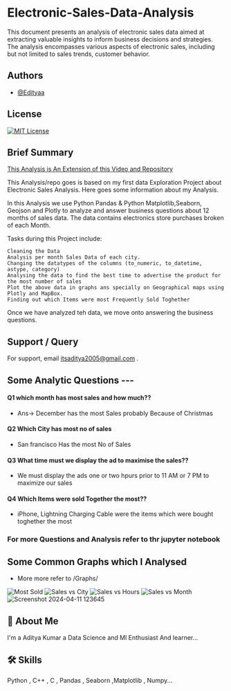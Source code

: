 # Electronic-Sales-Data-Analysis

This document presents an analysis of electronic sales data aimed at extracting valuable insights to inform business decisions and strategies. The analysis encompasses various aspects of electronic sales, including but not limited to sales trends, customer behavior.

## Authors

- [@Edityaa](https://github.com/Edityaa?tab=repositories)

## License

[![MIT License](https://img.shields.io/badge/License-MIT-green.svg)](https://choosealicense.com/licenses/mit/)



## Brief Summary

[This Analysis is An Extension of this Video and Repository](https://www.youtube.com/watch?v=eMOA1pPVUc4)

This Analysis/repo goes is based on my first data Exploration Project about Electronic Sales Analysis. Here goes some information about my Analysis.

In this Analysis we use Python Pandas & Python Matplotlib,Seaborn, Geojson and Plotly to analyze and answer business questions about 12 months  of sales data. The data contains  electronics store purchases broken of each Month.

Tasks during this Project include:

    Cleaning the Data
    Analysis per month Sales Data of each city.
    Changing the datatypes of the columns (to_numeric, to_datetime, astype, category)
    Analysing the data to find the best time to advertise the product for the most number of sales
    Plot the above data in graphs ans specially on Geographical maps using Plotly and MapBox.
    Finding out which Items were most Frequently Sold Toghether

Once we have analyzed teh data, we move onto answering the business questions.

## Support / Query

For support, email itsaditya2005@gmail.com .



## Some Analytic Questions ---

#### Q1 which month has most sales and how much??


- Ans-> December has the most Sales probably Because of Christmas

#### Q2 Which City has most no of sales
- San francisco Has the most No of Sales

#### Q3 What time must we display the ad to maximise the sales??
- We must display the ads one or two hpurs prior to  11 AM or 7 PM to maximize our sales

#### Q4 Which Items were sold Together the most??
- iPhone, Lightning Charging Cable were the items which were bought toghether the most

### For more Questions and Analysis refer to thr jupyter notebook

## Some Common Graphs which I Analysed
- More more refer to /Graphs/


![Most Sold](https://github.com/Edityaa/Electronic-Sales-Data-Analysis/assets/152017045/b8ab56eb-03b1-49f7-a6a6-5971f676c4e0)
![Sales vs City](https://github.com/Edityaa/Electronic-Sales-Data-Analysis/assets/152017045/f7a37baa-999d-4a05-b7dc-2a59a81d1ab2)
![Sales vs Hours](https://github.com/Edityaa/Electronic-Sales-Data-Analysis/assets/152017045/73dadf9a-a0cd-4655-84b8-d608a0cdfc84)
![Sales vs Month](https://github.com/Edityaa/Electronic-Sales-Data-Analysis/assets/152017045/9f73c936-1675-452a-b68e-98149655fdd4)
![Screenshot 2024-04-11 123645](https://github.com/Edityaa/Electronic-Sales-Data-Analysis/assets/152017045/4caccc84-6468-4ff8-afd8-390f0228f056)




## 🚀 About Me
I'm a Aditya Kumar a Data Science and Ml Enthusiast And learner...





## 🛠 Skills
Python , C++ , C , Pandas , Seaborn ,Matplotlib , Numpy...



